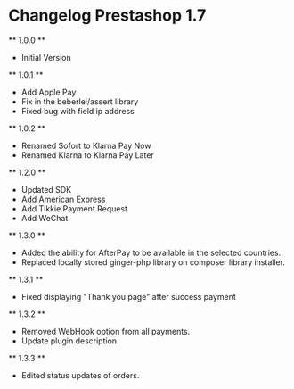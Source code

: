 # Changelog Prestashop 1.7

** 1.0.0 **

* Initial Version

** 1.0.1 **

* Add Apple Pay
* Fix in the beberlei/assert library
* Fixed bug with field ip address

** 1.0.2 **

* Renamed Sofort to Klarna Pay Now
* Renamed Klarna to Klarna Pay Later

** 1.2.0 **

* Updated SDK
* Add American Express
* Add Tikkie Payment Request
* Add WeChat

** 1.3.0 **

* Added the ability for AfterPay to be available in the selected countries.
* Replaced locally stored ginger-php library on composer library installer.

** 1.3.1 **

* Fixed displaying "Thank you page" after success payment

** 1.3.2 **

* Removed WebHook option from all payments.
* Update plugin description.

** 1.3.3 ** 

* Edited status updates of orders.
